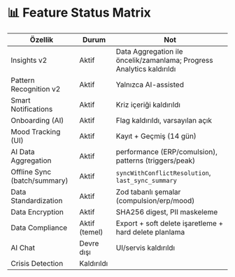 # 📊 Feature Status Matrix

| Özellik | Durum | Not |
|---|---|---|
| Insights v2 | Aktif | Data Aggregation ile öncelik/zamanlama; Progress Analytics kaldırıldı |
| Pattern Recognition v2 | Aktif | Yalnızca AI-assisted |
| Smart Notifications | Aktif | Kriz içeriği kaldırıldı |
| Onboarding (AI) | Aktif | Flag kaldırıldı, varsayılan açık |
| Mood Tracking (UI) | Aktif | Kayıt + Geçmiş (14 gün) |
| AI Data Aggregation | Aktif | performance (ERP/comulsion), patterns (triggers/peak) |
| Offline Sync (batch/summary) | Aktif | `syncWithConflictResolution`, `last_sync_summary` |
| Data Standardization | Aktif | Zod tabanlı şemalar (compulsion/erp/mood) |
| Data Encryption | Aktif | SHA256 digest, PII maskeleme |
| Data Compliance | Aktif (temel) | Export + soft delete işaretleme + hard delete planlama |
| AI Chat | Devre dışı | UI/servis kaldırıldı |
| Crisis Detection | Kaldırıldı |  |
